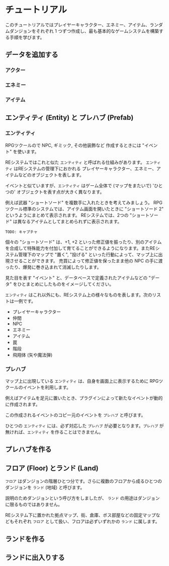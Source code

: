 チュートリアル
==========

このチュートリアルではプレイヤーキャラクター、エネミー、アイテム、ランダムダンジョンをそれぞれ 1 つずつ作成し、最も基本的なゲームシステムを構築する手順を学びます。


データを追加する
----------

### アクター

### エネミー

### アイテム

エンティティ (Entity) と プレハブ (Prefab)
----------

### エンティティ

RPGツクールので NPC, ギミック, その他装飾など 作成するときには "イベント" を使います。

REシステムではこれと似た `エンティティ` と呼ばれる仕組みがあります。
`エンティティ` はREシステムの管理下におかれる プレイヤーキャラクター、エネミー、アイテムなどのオブジェクトを表します。

イベントと似ていますが、`エンティティ` はゲーム全体で (マップをまたいで) 'ひとつの' オブジェクトを表す点が大きく異なります。

例えば武器 "ショートソード" を複数手に入れたときを考えてみましょう。
RPGツクール標準のシステムでは、アイテム画面を開いたときに "ショートソード 2" というようにまとめて表示されます。
REシステムでは、2つの "ショートソード" は異なるアイテムとしてまとめられずに表示されます。

`TODO: キャプチャ`

個々の "ショートソード" は、+1, +2 といった修正値を振ったり、別のアイテムを合成して特殊能力を付加して育てることができるようになります。またREシステム管理下のマップで "置く", "投げる" といった行動によって、マップ上に出現させることができます。
売買によって修正値を保ったまま他の NPC の手に渡ったり、爆発に巻き込まれて消滅したりします。

見た目を表す "イベント" と、データベースで定義されたアイテムなどの "データ" をひとまとめにしたものをイメージしてください。

`エンティティ` はこれ以外にも、REシステム上の様々なものを表します。次のリストは一例です。

- プレイヤーキャラクター
- 仲間
- NPC
- エネミー
- アイテム
- 罠
- 階段
- 飛翔体 (矢や魔法弾)


### プレハブ

マップ上に出現している `エンティティ` は、自身を画面上に表示するために RPGツクールのイベントを利用します。

例えばアイテムを足元に置いたとき、プラグインによって新たなイベントが動的に作成されます。

この作成されるイベントのコピー元のイベントを `プレハブ` と呼びます。

ひとつの `エンティティ` には、必ず対応した `プレハブ` が必要となります。`プレハブ` が無ければ、`エンティティ` を作ることはできません。



プレハブを作る
----------


フロア (Floor) とランド (Land)
----------

`フロア` はダンジョンの階層ひとつ分です。さらに複数のフロアから成るひとつのダンジョンを `ランド` (地域) と呼びます。

説明のためダンジョンという呼び方をしましたが、 `ランド` の用途はダンジョンに限るものではありません。

REシステム下に置かれた拠点マップ、街、倉庫、ボス部屋などの固定マップなどもそれぞれ `フロア` として扱い、フロアは必ずいずれかの `ランド` に属します。




ランドを作る
----------


ランドに出入りする
----------

